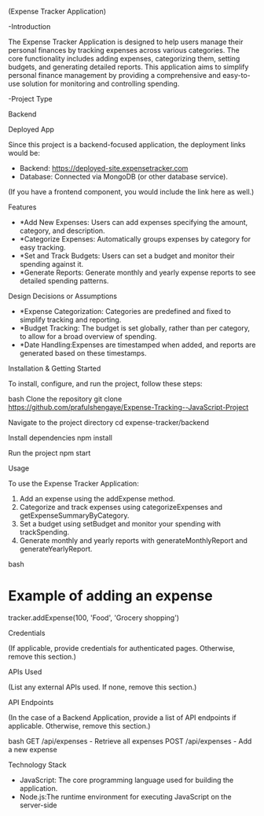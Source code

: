 
 (Expense Tracker Application)
 
-Introduction

  The Expense Tracker Application is designed to help users manage their personal finances by tracking expenses across various categories. The core functionality includes adding expenses, categorizing them, setting budgets, and generating detailed reports. This application aims to simplify personal finance management by providing a comprehensive and easy-to-use solution for monitoring and controlling spending.

-Project Type

  Backend

 Deployed App

Since this project is a backend-focused application, the deployment links would be:

- Backend: https://deployed-site.expensetracker.com
- Database: Connected via MongoDB (or other database service).

(If you have a frontend component, you would include the link here as well.)

 Features

- *Add New Expenses: Users can add expenses specifying the amount, category, and description.
- *Categorize Expenses: Automatically groups expenses by category for easy tracking.
- *Set and Track Budgets: Users can set a budget and monitor their spending against it.
- *Generate Reports: Generate monthly and yearly expense reports to see detailed spending patterns.

Design Decisions or Assumptions

- *Expense Categorization: Categories are predefined and fixed to simplify tracking and reporting.
- *Budget Tracking: The budget is set globally, rather than per category, to allow for a broad overview of spending.
- *Date Handling:Expenses are timestamped when added, and reports are generated based on these timestamps.

 Installation & Getting Started

To install, configure, and run the project, follow these steps:

bash
Clone the repository
git clone https://github.com/prafulshengaye/Expense-Tracking--JavaScript-Project

 Navigate to the project directory
cd expense-tracker/backend

Install dependencies
npm install

Run the project
npm start


Usage

To use the Expense Tracker Application:

1. Add an expense using the addExpense method.
2. Categorize and track expenses using categorizeExpenses and getExpenseSummaryByCategory.
3. Set a budget using setBudget and monitor your spending with trackSpending.
4. Generate monthly and yearly reports with generateMonthlyReport and generateYearlyReport.

bash
# Example of adding an expense
tracker.addExpense(100, 'Food', 'Grocery shopping')


Credentials

(If applicable, provide credentials for authenticated pages. Otherwise, remove this section.)

 APIs Used

(List any external APIs used. If none, remove this section.)

API Endpoints

(In the case of a Backend Application, provide a list of API endpoints if applicable. Otherwise, remove this section.)

bash
GET /api/expenses - Retrieve all expenses
POST /api/expenses - Add a new expense


 Technology Stack

- JavaScript: The core programming language used for building the application.
- Node.js:The runtime environment for executing JavaScript on the server-side
